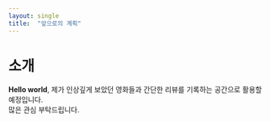 ```yaml
---
layout: single
title:  "앞으로의 계획"
---
```


# 소개

**Hello world**, 제가 인상깊게 보았던 영화들과 간단한 리뷰를 기록하는 공간으로 활용할 예정입니다.
<Br>
많은 관심 부탁드립니다.
